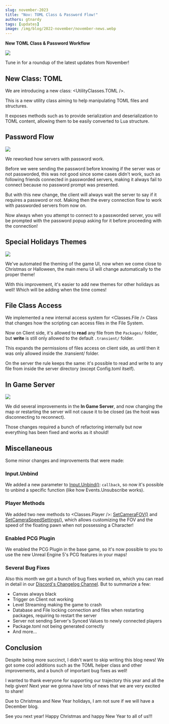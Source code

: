 ```yaml
---
slug: november-2023
title: "Nov: TOML Class & Password Flow!"
authors: gtnardy
tags: [updates]
image: /img/blog/2022-november/november-news.webp
---
```



**New TOML Class & Password Workflow**

![](/img/blog/2022-november/november-news.webp)

Tune in for a roundup of the latest updates from November!

<!--truncate-->


## New Class: TOML

We are introducing a new class: <UtilityClasses.TOML />.

This is a new utility class aiming to help manipulating TOML files and structures.

It exposes methods such as to provide serialization and deserialization to TOML content, allowing them to be easily converted to Lua structure.


## Password Flow

![](/img/blog/2023-november/password.webp)

We reworked how servers with password work.

Before we were sending the password before knowing if the server was or not passworded, this was not good since some cases didn't work, such as following friends connected in passworded servers, making it always fail to connect because no password prompt was presented.

But with this new change, the client will always wait the server to say if it requires a password or not. Making then the every connection flow to work with passworded servers from now on.

Now always when you attempt to connect to a passworded server, you will be prompted with the password popup asking for it before proceeding with the connection!


## Special Holidays Themes

![](/img/blog/2023-november/christmas-theme.webp)

We've automated the theming of the game UI, now when we come close to Christmas or Halloween, the main menu UI will change automatically to the proper theme!

With this improvement, it's easier to add new themes for other holidays as well! Which will be adding when the time comes!


## File Class Access

We implemented a new internal access system for <Classes.File /> Class that changes how the scripting can access files in the File System.

Now on Client side, it's allowed to **read** any file from the `Packages/` folder, but **write** is still only allowed to the default `.transient/` folder.

This expands the permissions of files access on client side, as until then it was only allowed inside the .transient/ folder.

On the server the rule keeps the same: it's possible to read and write to any file from inside the server directory (except Config.toml itself).


## In Game Server

![](/img/blog/2023-november/new-game.webp)

We did several improvements in the **In Game Server**, and now changing the map or restarting the server will not cause it to be closed (as the host was disconnecting to reconnect).

Those changes required a bunch of refactoring internally but now everything has been fixed and works as it should!


## Miscellaneous

Some minor changes and improvements that were made:


### Input.Unbind

We added a new parameter to [Input.Unbind()](https://docs.nanos.world/docs/next/scripting-reference/static-classes/input#static-function-unbind): `callback`, so now it's possible to unbind a specific function (like how Events.Unsubscribe works).


### Player Methods

We added two new methods to <Classes.Player />: [SetCameraFOV()](https://docs.nanos.world/docs/next/scripting-reference/classes/player#function-setcamerafov) and [SetCameraSpeedSettings()](https://docs.nanos.world/docs/next/scripting-reference/classes/player#function-setcameraspeedsettings), which allows customizing the FOV and the speed of the floating pawn when not possessing a Character!


### Enabled PCG Plugin

We enabled the PCG Plugin in the base game, so it's now possible to you to use the new Unreal Engine 5's PCG features in your maps!


### Several Bug Fixes

Also this month we got a bunch of bug fixes worked on, which you can read in detail in our [Discord's Changelog Channel](https://discord.com/channels/124107916432113666/680526360015274047). But to summarize a few:

- Canvas always black
- Trigger on Client not working
- Level Streaming making the game to crash
- Database and File locking connection and files when restarting packages, requiring to restart the server
- Server not sending Server's Synced Values to newly connected players
- Package.toml not being generated correctly
- And more...


## Conclusion

Despite being more succinct, I didn't want to skip writing this blog news! We got some cool additions such as the TOML helper class and other improvements, and a bunch of important bug fixes as well!

I wanted to thank everyone for supporting our trajectory this year and all the help given! Next year we gonna have lots of news that we are very excited to share!

Due to Christmas and New Year holidays, I am not sure if we will have a December blog.

See you next year! Happy Christmas and happy New Year to all of us!!!